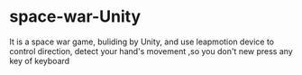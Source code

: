 # space-war-Unity
It is a space war game, buliding by Unity, and use leapmotion device to control direction, detect your hand's movement  ,so you don't new press any key of keyboard

